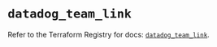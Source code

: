 # `datadog_team_link`

Refer to the Terraform Registry for docs: [`datadog_team_link`](https://registry.terraform.io/providers/datadog/datadog/3.71.0/docs/resources/team_link).
